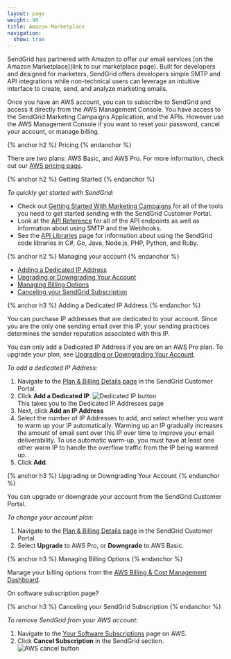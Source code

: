 ```yaml
---
layout: page
weight: 90
title: Amazon Marketplace
navigation:
  show: true
---
```


SendGrid has partnered with Amazon to offer our email services [on the Amazon Marketplace](link to our marketplace page). Built for developers and designed for marketers, SendGrid offers developers simple SMTP and API integrations while non-technical users can leverage an intuitive interface to create, send, and analyze marketing emails. 

Once you have an AWS account, you can to subscribe to SendGrid and access it directly from the AWS Management Console. You have access to the SendGrid Marketing Campaigns Application, and the APIs. However use the AWS Management Console if you want to reset your password, cancel your account, or manage billing. 

{% anchor h2 %}
Pricing
{% endanchor %}

There are two plans: AWS Basic, and AWS Pro. For more information, check out our [AWS pricing page]().

{% anchor h2 %}
Getting Started
{% endanchor %}

*To quickly get started with SendGrid:*

* Check out [Getting Started With Marketing Campaigns]({{root_url}}/User_Guide/Marketing_Campaigns/getting_started.html) for all of the tools you need to get started sending with the SendGrid Customer Portal.
* Look at the [API Reference]({{root_url}}/API_Reference/api_v3.html) for all of the API endpoints as well as information about using SMTP and the Webhooks.
* See the [API Libraries]({{root_url}}/Integrate/libraries.html) page for information about using the SendGrid code libraries in C#, Go, Java, Node.js, PHP, Python, and Ruby.

{% anchor h2 %}
Managing your account
{% endanchor %}

* [Adding a Dedicated IP Address](#-Adding-a-Dedicated-IP-Address)
* [Upgrading or Downgrading Your Account](#-Upgrading-or-Downgrading-Your-Account)
* [Managing Billing Options](#-Managing-Billing-Options)
* [Canceling your SendGrid Subscription](#-Canceling-your-SendGrid-Subscription)

{% anchor h3 %}
Adding a Dedicated IP Address
{% endanchor %}

You can purchase IP addresses that are dedicated to your account. Since you are the only one sending email over this IP, your sending practices determines the sender reputation associated with this IP. 

You can only add a Dedicated IP Address if you are on an AWS Pro plan. To upgrade your plan, see [Upgrading or Downgrading Your Account](#-Upgrading-or-Downgrading-Your-Account).

*To add a dedicated IP Address:*

1. Navigate to the [Plan & Billing Details page](https://app.sendgrid.com/settings/billing) in the SendGrid Customer Portal.
1. Click **Add a Dedicated IP**.
   ![]({{root_url}}/images/dedicated_ip_button.png "Dedicated IP button")
   </br> This takes you to the Dedicated IP Addresses page
   </br>
1. Next, click **Add an IP Address**
1. Select the number of IP Addresses to add, and select whether you want to warm up your IP automatically. Warming up an IP gradually increases the amount of email sent over this IP over time to improve your email deliverability. To use automatic warm-up, you must have at least one other warm IP to handle the overflow traffic from the IP being warmed up.
1. Click **Add**.

{% anchor h3 %}
Upgrading or Downgrading Your Account
{% endanchor %}

You can upgrade or downgrade your account from the SendGrid Customer Portal.

*To change your account plan:*

1. Navigate to the [Plan & Billing Details page](https://app.sendgrid.com/settings/billing) in the SendGrid Customer Portal.
1. Select **Upgrade** to AWS Pro, or **Downgrade** to AWS Basic.

{% anchor h3 %}
Managing Billing Options
{% endanchor %}

Manage your billing options from the [AWS Billing & Cost Management Dashboard](https://console.aws.amazon.com/billing/home?source=awsmktplace#/).

On software subscription page?

{% anchor h3 %}
Canceling your SendGrid Subscription
{% endanchor %}

*To remove SendGrid from your AWS account:*

1. Navigate to the [Your Software Subscriptions](https://aws.amazon.com/marketplace/library?productType=saas&ref_=lbr_tab_saas) page on AWS.
1. Click **Cancel Subscription** in the SendGrid section.
   ![]({{root_url}}/images/aws_cancel.png "AWS cancel button")
